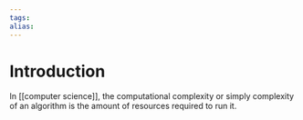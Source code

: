 ```yaml
---
tags: 
alias:
---
```

# Introduction
In [[computer science]], the computational complexity or simply complexity  of an algorithm  is the amount  of resources  required  to run it.
